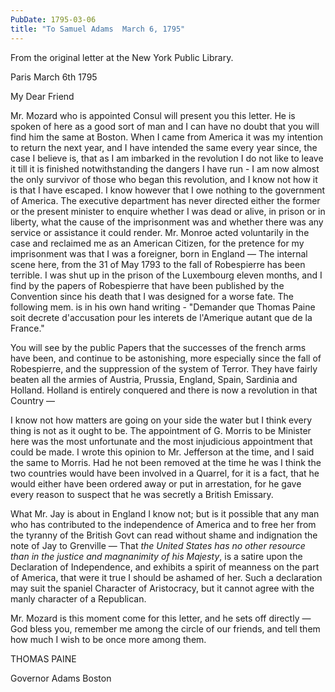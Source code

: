 ```yaml
---
PubDate: 1795-03-06
title: "To Samuel Adams  March 6, 1795"
---
```


   From the original letter at the New York Public Library.
   
   Paris March 6th 1795

   My Dear Friend

   Mr. Mozard who is appointed Consul will present you this letter. He is
   spoken of here as a good sort of man and I can have no doubt that you
   will find him the same at Boston. When I came from America it was my
   intention to return the next year, and I have intended the same every year
   since, the case I believe is, that as I am imbarked in the revolution I
   do not like to leave it till it is finished notwithstanding the dangers I
   have run - I am now almost the only survivor of those who began this
   revolution, and I know not how it is that I have escaped. I know however
   that I owe nothing to the government of America. The executive department
   has never directed either the former or the present minister to enquire
   whether I was dead or alive, in prison or in liberty, what the cause of
   the imprisonment was and whether there was any service or assistance it
   could render. Mr. Monroe acted voluntarily in the case and reclaimed me
   as an American Citizen, for the pretence for my imprisonment was that I
   was a foreigner, born in England &mdash; The internal scene here, from 
   the 31 of May 1793 to the fall of Robespierre has been terrible. I was 
   shut up in the prison of the Luxembourg eleven months, and I find by 
   the papers of Robespierre
   that have been published by the Convention since his death that I was
   designed for a worse fate. The following mem. is in his own
   hand writing - "Demander que Thomas Paine soit decrete d'accusation pour les
   interets de l'Amerique autant que de la France."

   You will see by the public Papers that the successes of the french arms
   have been, and continue to be astonishing, more especially since the fall
   of Robespierre, and the suppression of the system of Terror. They have
   fairly beaten all the armies of Austria, Prussia, England, Spain, Sardinia
   and Holland. Holland is entirely conquered and there is now a revolution
   in that Country &mdash; 

   I know not how matters are going on your side the water but I think
   every thing is not as it ought to be. The appointment of G. Morris to be
   Minister here was the most unfortunate and the most injudicious
   appointment that could be made. I wrote this opinion to Mr. Jefferson at
   the time, and I said the same to Morris. Had he not been removed at the
   time he was I think the two countries would have been involved in a
   Quarrel, for it is a fact, that he would either have been ordered away or
   put in arrestation, for he gave every reason to suspect that he was
   secretly a British Emissary.

   What Mr. Jay is about in England I know not; but is it possible that any
   man who has contributed to the independence of America and to free her
   from the tyranny of the British Govt can read without shame and
   indignation the note of Jay to Grenville &mdash; That *the United States has no
   other resource than in the justice and magnanimity of his Majesty*, is a
   satire upon the Declaration of Independence, and exhibits a spirit
   of meanness on the part of America, that were it true I should be
   ashamed of her. Such a declaration may suit the spaniel Character of
   Aristocracy, but it cannot agree with the manly character of a Republican.

   Mr. Mozard is this moment come for this letter, and he sets off directly &mdash; 
   God bless you, remember me among the circle of our friends, and tell them
   how much I wish to be once more among them.

   THOMAS PAINE
   
   Governor Adams Boston


